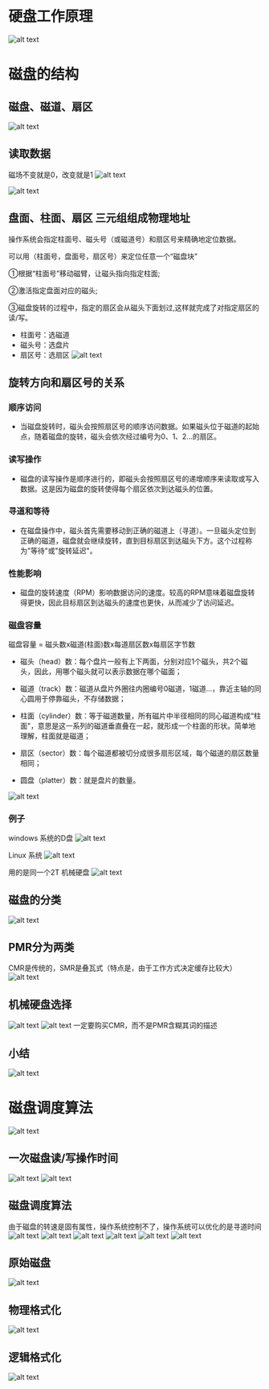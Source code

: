 # 硬盘工作原理

![alt text](ea55c156ea251f43ce03065b2b4920e.png)

# 磁盘的结构
## 磁盘、磁道、扇区
![alt text](image-4.png)
## 读取数据
磁场不变就是0，改变就是1
![alt text](image.png)

![alt text](image-5.png)
## 盘面、柱面、扇区 三元组组成物理地址
操作系统会指定柱面号、磁头号（或磁道号）和扇区号来精确地定位数据。

可以用（柱面号，盘面号，扇区号）来定位任意一个“磁盘块”

①根据“柱面号”移动磁臂，让磁头指向指定柱面;

②激活指定盘面对应的磁头;

③磁盘旋转的过程中，指定的扇区会从磁头下面划过,这样就完成了对指定扇区的读/写。

- 柱面号：选磁道
- 磁头号：选盘片
- 扇区号：选扇区
![alt text](image-6.png)
## 旋转方向和扇区号的关系
### 顺序访问
- 当磁盘旋转时，磁头会按照扇区号的顺序访问数据。如果磁头位于磁道的起始点，随着磁盘的旋转，磁头会依次经过编号为0、1、2...的扇区。

### 读写操作
- 磁盘的读写操作是顺序进行的，即磁头会按照扇区号的递增顺序来读取或写入数据。这是因为磁盘的旋转使得每个扇区依次到达磁头的位置。

### 寻道和等待
- 在磁盘操作中，磁头首先需要移动到正确的磁道上（寻道）。一旦磁头定位到正确的磁道，磁盘就会继续旋转，直到目标扇区到达磁头下方。这个过程称为"等待"或"旋转延迟"。

### 性能影响
- 磁盘的旋转速度（RPM）影响数据访问的速度。较高的RPM意味着磁盘旋转得更快，因此目标扇区到达磁头的速度也更快，从而减少了访问延迟。
### 磁盘容量
磁盘容量 = 磁头数x磁道(柱面)数x每道扇区数x每扇区字节数
- 磁头（head）数：每个盘片一般有上下两面，分别对应1个磁头，共2个磁头，因此，用哪个磁头就可以表示数据在哪个磁面；

- 磁道（track）数：磁道从盘片外圈往内圈编号0磁道，1磁道…，靠近主轴的同心圆用于停靠磁头，不存储数据；

- 柱面（cylinder）数：等于磁道数量，所有磁片中半径相同的同心磁道构成“柱面"，意思是这一系列的磁道垂直叠在一起，就形成一个柱面的形状。简单地理解，柱面就是磁道；

- 扇区（sector）数：每个磁道都被切分成很多扇形区域，每个磁道的扇区数量相同；
- 圆盘（platter）数：就是盘片的数量。 

![alt text](image-22.png)

### 例子
windows 系统的D盘
![alt text](image-23.png)

Linux 系统
![alt text](image-24.png)

用的是同一个2T 机械硬盘
![alt text](image-25.png)

## 磁盘的分类
![alt text](image-7.png)
## PMR分为两类
CMR是传统的，SMR是叠瓦式（特点是，由于工作方式决定缓存比较大）
![alt text](image-1.png)
## 机械硬盘选择
![alt text](image-2.png)
![alt text](image-3.png)
一定要购买CMR，而不是PMR含糊其词的描述

## 小结
![alt text](image-8.png)

# 磁盘调度算法
![alt text](image-9.png)

## 一次磁盘读/写操作时间
![alt text](image-10.png)
![alt text](image-12.png)
## 磁盘调度算法
由于磁盘的转速是固有属性，操作系统控制不了，操作系统可以优化的是寻道时间
![alt text](image-13.png)
![alt text](image-14.png)
![alt text](image-15.png)
![alt text](image-16.png)
![alt text](image-17.png)
![alt text](image-18.png)
## 原始磁盘
![alt text](image-19.png)
## 物理格式化
![alt text](image-20.png)
## 逻辑格式化
![alt text](image-21.png)